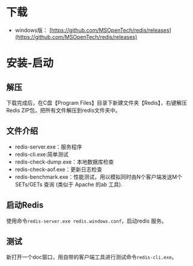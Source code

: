 # 下载
* windows版： [https://github.com/MSOpenTech/redis/releases](https://github.com/MSOpenTech/redis/releases)

# 安装-启动
## 解压
下载完成后，在C盘【Program Files】目录下新建文件夹【Redis】，右键解压Redis ZIP包，把所有文件解压到redis文件夹中。

## 文件介绍
* redis-server.exe：服务程序 
* redis-cli.exe:简单测试
* redis-check-dump.exe：本地数据库检查 
* redis-check-aof.exe：更新日志检查 
* redis-benchmark.exe：性能测试，用以模拟同时由N个客户端发送M个 SETs/GETs 查询 (类似于 Apache 的ab 工具). 

## 启动Redis
使用命令`redis-server.exe redis.windows.conf`，启动redis 服务。

## 测试
新打开一个doc窗口，用自带的客户端工具进行测试命令`redis-cli.exe`。


